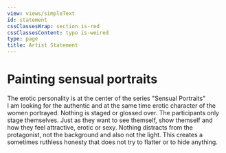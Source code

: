 ```yaml
---
view: views/simpleText
id: statement
cssClassesWrap: section is-red
cssClassesContent: typo is-weired
type: page
title: Artist Statement
---
```

# Painting sensual portraits

The erotic personality is at the center of the series "Sensual Portraits" \
I am looking for the authentic and at the same time erotic character of the women portrayed. Nothing is staged or glossed over. The participants only stage themselves. Just as they want to see themself, show themself and how they feel attractive, erotic or sexy. Nothing distracts from the protagonist, not the background and also not the light. This creates a sometimes ruthless honesty that does not try to flatter or to hide anything.